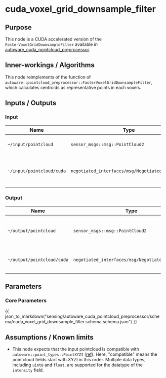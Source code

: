 # cuda_voxel_grid_downsample_filter

## Purpose

This node is a CUDA accelerated version of the `FasterVoxelGridDownsampleFilter` available in [autoware_cuda_pointcloud_preprocessor](../../autoware_pointcloud_preprocessor).

## Inner-workings / Algorithms

This node reimplements of the function of `autoware::pointcloud_preprocessor::FasterVoxelGridDownsampleFilter`, which calculates centroids as representative points in each voxels.

## Inputs / Outputs

### Input

| Name                      | Type                                             | Description                               |
| ------------------------- | ------------------------------------------------ | ----------------------------------------- |
| `~/input/pointcloud`      | `sensor_msgs::msg::PointCloud2`                  | Input pointcloud's topic.                 |
| `~/input/pointcloud/cuda` | `negotiated_interfaces/msg/NegotiatedTopicsInfo` | Input pointcloud's type negotiation topic |

### Output

| Name                       | Type                                             | Description                                             |
| -------------------------- | ------------------------------------------------ | ------------------------------------------------------- |
| `~/output/pointcloud`      | `sensor_msgs::msg::PointCloud2`                  | Processed pointcloud's topic (in `PointXYZIRC` fashion) |
| `~/output/pointcloud/cuda` | `negotiated_interfaces/msg/NegotiatedTopicsInfo` | Processed pointcloud's negotiation topic                |

## Parameters

### Core Parameters

{{ json_to_markdown("sensing/autoware_cuda_pointcloud_preprocessor/schema/cuda_voxel_grid_downsample_filter.schema.schema.json") }}

## Assumptions / Known limits

- This node expects that the input pointcloud is compatible with `autoware::point_types::PointXYZI` ([ref](https://github.com/autowarefoundation/autoware_core/tree/main/common/autoware_point_types)). Here, "compatible" means the pointcloud fields start with XYZI in this order. Multiple data types, including `uint8` and `float`, are supported for the datatype of the `intensity` field.
